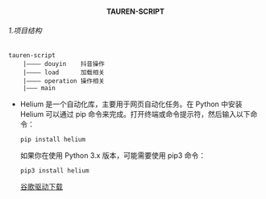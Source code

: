 #### <center> TAUREN-SCRIPT </center>
###### 1.项目结构
```
tauren-script
    |———— douyin    抖音操作
    |———— load      加载相关
    |———— operation 操作相关
    |——— main
```
- Helium 是一个自动化库，主要用于网页自动化任务。在 Python 中安装 Helium 可以通过 pip 命令来完成。打开终端或命令提示符，然后输入以下命令：
    ```
    pip install helium
    ```
  如果你在使用 Python 3.x 版本，可能需要使用 pip3 命令：
    ```
    pip3 install helium
    ```
  [谷歌驱动下载](https://googlechromelabs.github.io/chrome-for-testing)
